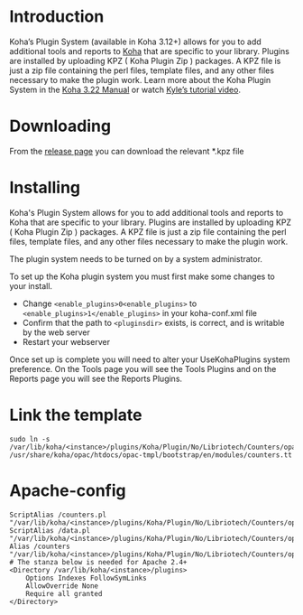 # Introduction

Koha’s Plugin System (available in Koha 3.12+) allows for you to add additional tools and reports to [Koha](http://koha-community.org) that are specific to your library. Plugins are installed by uploading KPZ ( Koha Plugin Zip ) packages. A KPZ file is just a zip file containing the perl files, template files, and any other files necessary to make the plugin work. Learn more about the Koha Plugin System in the [Koha 3.22 Manual](http://manual.koha-community.org/3.22/en/pluginsystem.html) or watch [Kyle’s tutorial video](http://bywatersolutions.com/2013/01/23/koha-plugin-system-coming-soon/).

# Downloading

From the [release page](https://github.com/bywatersolutions/koha-plugin-counters/releases) you can download the relevant *.kpz file

# Installing

Koha's Plugin System allows for you to add additional tools and reports to Koha that are specific to your library. Plugins are installed by uploading KPZ ( Koha Plugin Zip ) packages. A KPZ file is just a zip file containing the perl files, template files, and any other files necessary to make the plugin work.

The plugin system needs to be turned on by a system administrator.

To set up the Koha plugin system you must first make some changes to your install.

* Change `<enable_plugins>0<enable_plugins>` to `<enable_plugins>1</enable_plugins>` in your koha-conf.xml file
* Confirm that the path to `<pluginsdir>` exists, is correct, and is writable by the web server
* Restart your webserver

Once set up is complete you will need to alter your UseKohaPlugins system preference. On the Tools page you will see the Tools Plugins and on the Reports page you will see the Reports Plugins.

# Link the template

```
sudo ln -s /var/lib/koha/<instance>/plugins/Koha/Plugin/No/Libriotech/Counters/opac/script/counters.tt /usr/share/koha/opac/htdocs/opac-tmpl/bootstrap/en/modules/counters.tt
```

# Apache-config

```
ScriptAlias /counters.pl "/var/lib/koha/<instance>/plugins/Koha/Plugin/No/Libriotech/Counters/opac/script/counters.pl"
ScriptAlias /data.pl "/var/lib/koha/<instance>/plugins/Koha/Plugin/No/Libriotech/Counters/opac/script/data.pl"
Alias /counters "/var/lib/koha/<instance>/plugins/Koha/Plugin/No/Libriotech/Counters/opac/public/"
# The stanza below is needed for Apache 2.4+
<Directory /var/lib/koha/<instance>/plugins>
    Options Indexes FollowSymLinks
    AllowOverride None
    Require all granted
</Directory>
```
